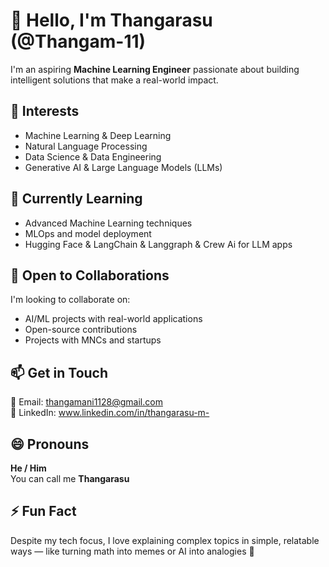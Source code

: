 # 👋 Hello, I'm Thangarasu (@Thangam-11)

I'm an aspiring **Machine Learning Engineer** passionate about building intelligent solutions that make a real-world impact.  

## 👀 Interests
- Machine Learning & Deep Learning  
- Natural Language Processing  
- Data Science & Data Engineering  
- Generative AI & Large Language Models (LLMs)

## 🌱 Currently Learning
- Advanced Machine Learning techniques  
- MLOps and model deployment  
- Hugging Face & LangChain & Langgraph & Crew Ai for LLM apps  

## 💼 Open to Collaborations
I'm looking to collaborate on:
- AI/ML projects with real-world applications  
- Open-source contributions  
- Projects with MNCs and startups  

## 📫 Get in Touch
📧 Email: [thangamani1128@gmail.com](mailto:thangamani1128@gmail.com)  
🔗 LinkedIn: www.linkedin.com/in/thangarasu-m-

## 😄 Pronouns
**He / Him**  
You can call me **Thangarasu**

## ⚡ Fun Fact
Despite my tech focus, I love explaining complex topics in simple, relatable ways — like turning math into memes or AI into analogies 🚀
